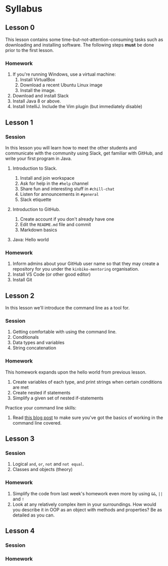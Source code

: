 # Syllabus

## Lesson 0

This lesson contains some time-but-not-attention-consuming tasks such as downloading and installing software.
The following steps **must** be done prior to the first lesson.

### Homework

1. If you're running Windows, use a virtual machine:
    1. Install VirtualBox
    1. Download a recent Ubuntu Linux image
    1. Install the image.
1. Download and install Slack
1. Install Java 8 or above.
1. Install IntelliJ. Include the Vim plugin (but immediately disable)

## Lesson 1

### Session

In this lesson you will learn how to meet the other students and communicate with the community using Slack, get familiar with GitHub, and write your first program in Java.

1. Introduction to Slack.
    1. Install and join workspace
    1. Ask for help in the `#help` channel
    1. Share fun and interesting stuff in `#chill-chat`
    1. Listen for announcements in `#general`
    1. Slack etiquette

1. Introduction to GitHub.
    1. Create account if you don't already have one
    1. Edit the `README.md` file and commit
    1. Markdown basics

1. Java: Hello world

### Homework

1. Inform admins about your GitHub user name so that they may create a repository for you under the `kinbiko-mentoring` organisation.
1. Install VS Code (or other good editor)
1. Install Git

## Lesson 2

In this lesson we'll introduce the command line as a tool for.

### Session

1. Getting comfortable with using the command line.
1. Conditionals
1. Data types and variables
1. String concatenation

### Homework

This homework expands upon the hello world from previous lesson.

1. Create variables of each type, and print strings when certain conditions are met
1. Create nested if statements
1. Simplify a given set of nested if-statements

Practice your command line skills:

1. Read [this blog post](https://kinbiko.com/shell/basic-bash-commands/) to make sure you've got the basics of working in the command line covered.

## Lesson 3

### Session

1. Logical `and`, `or`, `not` and `not equal`.
1. Classes and objects (theory)

### Homework

1. Simplify the code from last week's homework even more by using `&&`, `||` and `!`
1. Look at any relatively complex item in your surroundings. How would you describe it in OOP as an object with methods and properties? Be as detailed as you can.

## Lesson 4
### Session
### Homework
